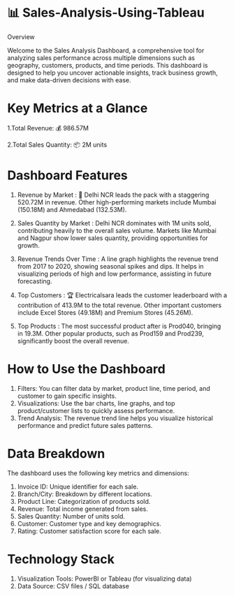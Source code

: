 # 📊 Sales-Analysis-Using-Tableau

Overview

Welcome to the Sales Analysis Dashboard, a comprehensive tool for analyzing sales performance across multiple dimensions such as geography, customers, products, and time periods. This dashboard is designed to help you uncover actionable insights, track business growth, and make data-driven decisions with ease.

# Key Metrics at a Glance

1.Total Revenue: 💰 986.57M

2.Total Sales Quantity: 📦 2M units


# Dashboard Features

1. Revenue by Market :
 📍 Delhi NCR leads the pack with a staggering 520.72M in revenue.
   Other high-performing markets include Mumbai (150.18M) and Ahmedabad (132.53M).

3. Sales Quantity by Market :
    Delhi NCR dominates with 1M units sold, contributing heavily to the overall sales volume.
    Markets like Mumbai and Nagpur show lower sales quantity, providing opportunities for growth.

4. Revenue Trends Over Time :
     A line graph highlights the revenue trend from 2017 to 2020, showing seasonal spikes and dips.
     It helps in visualizing periods of high and low performance, assisting in future forecasting.

6. Top Customers :
  🏆 Electricalsara leads the customer leaderboard with a contribution of 413.9M to the total revenue.
     Other important customers include Excel Stores (49.18M) and Premium Stores (45.26M).

7. Top Products :
     The most successful product after  is Prod040, bringing in 19.3M.
     Other popular products, such as Prod159 and Prod239, significantly boost the overall revenue.


# How to Use the Dashboard

 1. Filters: You can filter data by market, product line, time period, and customer to gain specific insights.
 2. Visualizations: Use the bar charts, line graphs, and top product/customer lists to quickly assess performance.
 3. Trend Analysis: The revenue trend line helps you visualize historical performance and predict future sales patterns.

# Data Breakdown

The dashboard uses the following key metrics and dimensions:

 1. Invoice ID: Unique identifier for each sale.
 2. Branch/City: Breakdown by different locations.
 3. Product Line: Categorization of products sold.
 4. Revenue: Total income generated from sales.
 5. Sales Quantity: Number of units sold.
 6. Customer: Customer type and key demographics.
 7. Rating: Customer satisfaction score for each sale.

# Technology Stack

1. Visualization Tools: PowerBI or Tableau (for visualizing data)
2. Data Source: CSV files / SQL database
